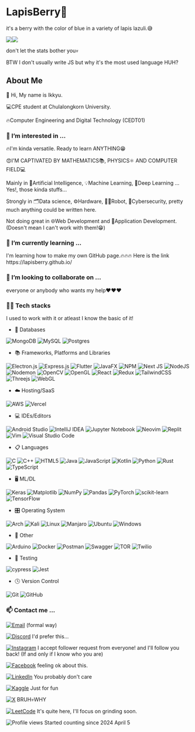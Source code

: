 # LapisBerry👋
<p>
it's a berry with the color of blue in a variety of lapis lazuli.😅
</p>

<div style="display: flex;">
  <img src="https://github-readme-stats.vercel.app/api?username=LapisBerry&theme=radical&show_icons=true"/>
  <img src="https://github-readme-stats.vercel.app/api/top-langs/?username=LapisBerry&layout=compact&theme=radical"/>
</div>

don't let the stats bother you💀

BTW I don't usually write JS but why it's the most used language HUH?

## About Me
<p>👋 Hi, My name is Ikkyu.</p>
<p>💻CPE student at Chulalongkorn University.</p>
<p>🔥Computer Engineering and Digital Technology (CEDT01)</p>

### 👀 I’m interested in ...
<p>🔥I'm kinda versatile. Ready to learn ANYTHING😁</p>

<p>😍I'M CAPTIVATED BY MATHEMATICS📚, PHYSICS⚛️ AND COMPUTER FIELD💻</p>
<p>Mainly in 🤖Artificial Intelligence, 💡Machine Learning, 🧠Deep Learning ... Yes!, those kinda stuffs...</p>
<p>Strongly in 🗂️Data science, ⚙️Hardware, 🦾🤖Robot, 🔐Cybersecurity, pretty much anything could be written here.</p>
<p>Not doing great in 🌐Web Development and 📄Application Development. (Doesn't mean I can't work with them!😁)</p>

### 🌱 I’m currently learning ...
<p>I'm learning how to make my own GitHub page.🔥🔥🔥 Here is the link https://lapisberry.github.io/</p>

### 💞️ I’m looking to collaborate on ...
<p>everyone or anybody who wants my help❤️❤️❤️</p>

### 🧑‍💻 Tech stacks
I used to work with it or atleast I know the basic of it!
- 💾 Databases

![MongoDB](https://img.shields.io/badge/MongoDB-%234ea94b.svg?style=for-the-badge&logo=mongodb&logoColor=white) ![MySQL](https://img.shields.io/badge/mysql-4479A1.svg?style=for-the-badge&logo=mysql&logoColor=white) ![Postgres](https://img.shields.io/badge/postgres-%23316192.svg?style=for-the-badge&logo=postgresql&logoColor=white)

- 📚 Frameworks, Platforms and Libraries

![Electron.js](https://img.shields.io/badge/Electron-191970?style=for-the-badge&logo=Electron&logoColor=white) ![Express.js](https://img.shields.io/badge/express.js-%23404d59.svg?style=for-the-badge&logo=express&logoColor=%2361DAFB) ![Flutter](https://img.shields.io/badge/Flutter-%2302569B.svg?style=for-the-badge&logo=Flutter&logoColor=white) ![JavaFX](https://img.shields.io/badge/javafx-%23FF0000.svg?style=for-the-badge&logo=javafx&logoColor=white) ![NPM](https://img.shields.io/badge/NPM-%23CB3837.svg?style=for-the-badge&logo=npm&logoColor=white) ![Next JS](https://img.shields.io/badge/Next-black?style=for-the-badge&logo=next.js&logoColor=white) ![NodeJS](https://img.shields.io/badge/node.js-6DA55F?style=for-the-badge&logo=node.js&logoColor=white) ![Nodemon](https://img.shields.io/badge/NODEMON-%23323330.svg?style=for-the-badge&logo=nodemon&logoColor=%BBDEAD) ![OpenCV](https://img.shields.io/badge/opencv-%23white.svg?style=for-the-badge&logo=opencv&logoColor=white) ![OpenGL](https://img.shields.io/badge/OpenGL-%23FFFFFF.svg?style=for-the-badge&logo=opengl) ![React](https://img.shields.io/badge/react-%2320232a.svg?style=for-the-badge&logo=react&logoColor=%2361DAFB) ![Redux](https://img.shields.io/badge/redux-%23593d88.svg?style=for-the-badge&logo=redux&logoColor=white) ![TailwindCSS](https://img.shields.io/badge/tailwindcss-%2338B2AC.svg?style=for-the-badge&logo=tailwind-css&logoColor=white) ![Threejs](https://img.shields.io/badge/threejs-black?style=for-the-badge&logo=three.js&logoColor=white) ![WebGL](https://img.shields.io/badge/WebGL-990000?logo=webgl&logoColor=white&style=for-the-badge)

- ☁️ Hosting/SaaS

![AWS](https://img.shields.io/badge/AWS-%23FF9900.svg?style=for-the-badge&logo=amazon-aws&logoColor=white) ![Vercel](https://img.shields.io/badge/vercel-%23000000.svg?style=for-the-badge&logo=vercel&logoColor=white)

- 💻 IDEs/Editors

![Android Studio](https://img.shields.io/badge/android%20studio-346ac1?style=for-the-badge&logo=android%20studio&logoColor=white) ![IntelliJ IDEA](https://img.shields.io/badge/IntelliJIDEA-000000.svg?style=for-the-badge&logo=intellij-idea&logoColor=white) ![Jupyter Notebook](https://img.shields.io/badge/jupyter-%23FA0F00.svg?style=for-the-badge&logo=jupyter&logoColor=white) ![Neovim](https://img.shields.io/badge/NeoVim-%2357A143.svg?&style=for-the-badge&logo=neovim&logoColor=white) ![Replit](https://img.shields.io/badge/Replit-DD1200?style=for-the-badge&logo=Replit&logoColor=white) ![Vim](https://img.shields.io/badge/VIM-%2311AB00.svg?style=for-the-badge&logo=vim&logoColor=white) ![Visual Studio Code](https://img.shields.io/badge/Visual%20Studio%20Code-0078d7.svg?style=for-the-badge&logo=visual-studio-code&logoColor=white)

- 📋 Languages

![C](https://img.shields.io/badge/c-%2300599C.svg?style=for-the-badge&logo=c&logoColor=white) ![C++](https://img.shields.io/badge/c++-%2300599C.svg?style=for-the-badge&logo=c%2B%2B&logoColor=white) ![HTML5](https://img.shields.io/badge/html5-%23E34F26.svg?style=for-the-badge&logo=html5&logoColor=white) ![Java](https://img.shields.io/badge/java-%23ED8B00.svg?style=for-the-badge&logo=openjdk&logoColor=white) ![JavaScript](https://img.shields.io/badge/javascript-%23323330.svg?style=for-the-badge&logo=javascript&logoColor=%23F7DF1E) ![Kotlin](https://img.shields.io/badge/kotlin-%237F52FF.svg?style=for-the-badge&logo=kotlin&logoColor=white) ![Python](https://img.shields.io/badge/python-3670A0?style=for-the-badge&logo=python&logoColor=ffdd54) ![Rust](https://img.shields.io/badge/rust-%23000000.svg?style=for-the-badge&logo=rust&logoColor=white) ![TypeScript](https://img.shields.io/badge/typescript-%23007ACC.svg?style=for-the-badge&logo=typescript&logoColor=white)

- 🖥️ ML/DL

![Keras](https://img.shields.io/badge/Keras-%23D00000.svg?style=for-the-badge&logo=Keras&logoColor=white) ![Matplotlib](https://img.shields.io/badge/Matplotlib-%23ffffff.svg?style=for-the-badge&logo=Matplotlib&logoColor=black) ![NumPy](https://img.shields.io/badge/numpy-%23013243.svg?style=for-the-badge&logo=numpy&logoColor=white) ![Pandas](https://img.shields.io/badge/pandas-%23150458.svg?style=for-the-badge&logo=pandas&logoColor=white) ![PyTorch](https://img.shields.io/badge/PyTorch-%23EE4C2C.svg?style=for-the-badge&logo=PyTorch&logoColor=white) ![scikit-learn](https://img.shields.io/badge/scikit--learn-%23F7931E.svg?style=for-the-badge&logo=scikit-learn&logoColor=white) ![TensorFlow](https://img.shields.io/badge/TensorFlow-%23FF6F00.svg?style=for-the-badge&logo=TensorFlow&logoColor=white)

- 🎛️ Operating System

![Arch](https://img.shields.io/badge/Arch%20Linux-1793D1?logo=arch-linux&logoColor=fff&style=for-the-badge) ![Kali](https://img.shields.io/badge/Kali-268BEE?style=for-the-badge&logo=kalilinux&logoColor=white) ![Linux](https://img.shields.io/badge/Linux-FCC624?style=for-the-badge&logo=linux&logoColor=black) ![Manjaro](https://img.shields.io/badge/Manjaro-35BF5C?style=for-the-badge&logo=Manjaro&logoColor=white) ![Ubuntu](https://img.shields.io/badge/Ubuntu-E95420?style=for-the-badge&logo=ubuntu&logoColor=white) ![Windows](https://img.shields.io/badge/Windows-0078D6?style=for-the-badge&logo=windows&logoColor=white)

- 🥅 Other

![Arduino](https://img.shields.io/badge/-Arduino-00979D?style=for-the-badge&logo=Arduino&logoColor=white) ![Docker](https://img.shields.io/badge/docker-%230db7ed.svg?style=for-the-badge&logo=docker&logoColor=white) ![Postman](https://img.shields.io/badge/Postman-FF6C37?style=for-the-badge&logo=postman&logoColor=white) ![Swagger](https://img.shields.io/badge/-Swagger-%23Clojure?style=for-the-badge&logo=swagger&logoColor=white) ![TOR](https://img.shields.io/badge/tor-%237E4798.svg?style=for-the-badge&logo=tor-project&logoColor=white) ![Twilio](https://img.shields.io/badge/Twilio-F22F46?style=for-the-badge&logo=Twilio&logoColor=white)

- 🧪 Testing

![cypress](https://img.shields.io/badge/-cypress-%23E5E5E5?style=for-the-badge&logo=cypress&logoColor=058a5e) ![Jest](https://img.shields.io/badge/-jest-%23C21325?style=for-the-badge&logo=jest&logoColor=white)

- 🕓 Version Control

![Git](https://img.shields.io/badge/git-%23F05033.svg?style=for-the-badge&logo=git&logoColor=white) ![GitHub](https://img.shields.io/badge/github-%23121011.svg?style=for-the-badge&logo=github&logoColor=white)

### 📫 Contact me ...

[![Email][email-shield]][email-url] (formal way)

[![Discord][discord-shield]][discord-url] I'd prefer this...

[![Instagram][instagram-shield]][instagram-url] I accept follower request from everyone! and I'll follow you back! (If and only if I know who you are)

[![Facebook][facebook-shield]][facebook-url] feeling ok about this.

[![LinkedIn][linkedin-shield]][linkedin-url] You probably don't care

[![Kaggle][kaggle-shield]][kaggle-url] Just for fun

[![X][x-shield]][x-url] BRUH💀WHY

[![LeetCode][leetcode-shield]][leetcode-url] It's quite here, I'll focus on grinding soon.

<!--sources are here-->
[email-shield]: https://img.shields.io/badge/Email-kittiphopkhankaew%40gmail.com-white?style=for-the-badge&logo=Gmail&logoColor=white&labelColor=%23EA4335
[email-url]: mailto:kittiphopkhankaew@gmail.com

[discord-shield]: https://img.shields.io/badge/Discord-blueoflapislazuli-white?style=for-the-badge&logo=Discord&logoColor=white&labelColor=%235865F2
[discord-url]: https://discordapp.com/users/1110214078808461393

[instagram-shield]: https://img.shields.io/badge/Instagram-mighty__ikkyu-white?style=for-the-badge&logo=Instagram&logoColor=white&labelColor=%23E4405F
[instagram-url]: https://www.instagram.com/mighty_ikkyu/

[kaggle-shield]: https://img.shields.io/badge/Kaggle-Kittiphop_Khankaew-white?style=for-the-badge&logo=Kaggle&logoColor=white&labelColor=%2320BEFF
[kaggle-url]: https://www.kaggle.com/kittiphopkhankaew

[linkedin-shield]: https://img.shields.io/badge/LinkedIn-Kittiphop_Khankaew-white?style=for-the-badge&logo=LinkedIn&logoColor=white&labelColor=%230A66C2
[linkedin-url]: https://www.linkedin.com/in/kittiphop-khankaew/

[x-shield]: https://img.shields.io/badge/X-LapixLazulix-white?style=for-the-badge&logo=X&logoColor=white&labelColor=black
[x-url]: https://twitter.com/LapiXLazuliX

[facebook-shield]: https://img.shields.io/badge/Facebook-Kittiphop_Khankaew-white?style=for-the-badge&logo=Facebook&logoColor=white&labelColor=%231877F2
[facebook-url]: https://www.facebook.com/kittiphop.khankaew.9/

[leetcode-shield]: https://img.shields.io/badge/LeetCode-LapisBerry-white?style=for-the-badge&logo=LeetCode&logoColor=black&labelColor=%23FFA116
[leetcode-url]: https://leetcode.com/LapisBerry/

![Profile views](https://komarev.com/ghpvc/?username=LapisBerry&color=blueviolet) Started counting since 2024 April 5
